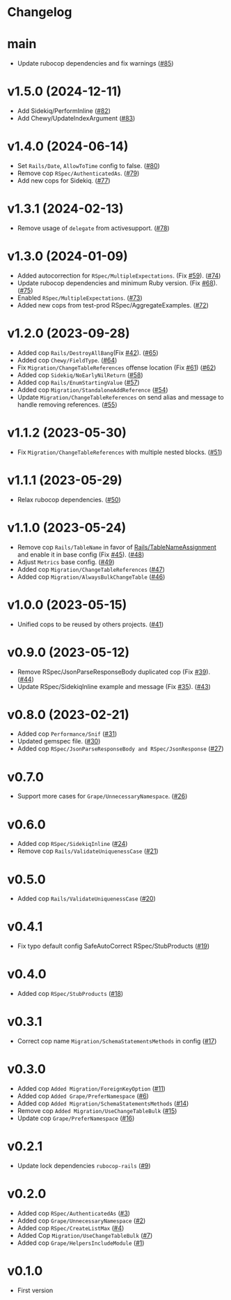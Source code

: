 # Changelog

# main

* Update rubocop dependencies and fix warnings ([#85](https://github.com/petalmd/rubocop-petal/pull/85))

# v1.5.0 (2024-12-11)

* Add Sidekiq/PerformInline ([#82](https://github.com/petalmd/rubocop-petal/pull/82))
* Add Chewy/UpdateIndexArgument ([#83](https://github.com/petalmd/rubocop-petal/pull/83))

# v1.4.0 (2024-06-14)

* Set `Rails/Date`, `AllowToTime` config to false. ([#80](https://github.com/petalmd/rubocop-petal/pull/80))
* Remove cop `RSpec/AuthenticatedAs`. ([#79](https://github.com/petalmd/rubocop-petal/pull/79))
* Add new cops for Sidekiq. ([#77](https://github.com/petalmd/rubocop-petal/pull/77))

# v1.3.1 (2024-02-13)

* Remove usage of `delegate` from activesupport. ([#78](https://github.com/petalmd/rubocop-petal/pull/78)) 

# v1.3.0 (2024-01-09)

* Added autocorrection for `RSpec/MultipleExpectations`. 
 (Fix [#59](https://github.com/petalmd/rubocop-petal/issues/59)). ([#74](https://github.com/petalmd/rubocop-petal/pull/74))
* Update rubocop dependencies and minimum Ruby version. (Fix [#68](https://github.com/petalmd/rubocop-petal/issues/68)). ([#75](https://github.com/petalmd/rubocop-petal/pull/75))
* Enabled `RSpec/MultipleExpectations`. ([#73](https://github.com/petalmd/rubocop-petal/pull/73))
* Added new cops from test-prod RSpec/AggregateExamples. ([#72](https://github.com/petalmd/rubocop-petal/pull/72))

# v1.2.0 (2023-09-28)

* Added cop `Rails/DestroyAllBang`(Fix [#42](https://github.com/petalmd/rubocop-petal/issues/42)). ([#65](https://github.com/petalmd/rubocop-petal/pull/65))
* Added cop `Chewy/FieldType`. ([#64](https://github.com/petalmd/rubocop-petal/pull/64))
* Fix `Migration/ChangeTableReferences` offense location (Fix [#61](https://github.com/petalmd/rubocop-petal/issues/61)) ([#62](https://github.com/petalmd/rubocop-petal/pull/62))
* Added cop `Sidekiq/NoEarlyNilReturn` ([#58](https://github.com/petalmd/rubocop-petal/pull/58))
* Added cop `Rails/EnumStartingValue` ([#57](https://github.com/petalmd/rubocop-petal/pull/57))
* Added cop `Migration/StandaloneAddReference` ([#54](https://github.com/petalmd/rubocop-petal/pull/54))
* Update `Migration/ChangeTableReferences` on send alias and message to handle removing references. ([#55](https://github.com/petalmd/rubocop-petal/pull/55))

# v1.1.2 (2023-05-30)

* Fix `Migration/ChangeTableReferences` with multiple nested blocks. ([#51](https://github.com/petalmd/rubocop-petal/pull/51))

# v1.1.1 (2023-05-29)

* Relax rubocop dependencies. ([#50](https://github.com/petalmd/rubocop-petal/pull/50))

# v1.1.0 (2023-05-24)

* Remove cop `Rails/TableName` in favor of [Rails/TableNameAssignment](https://docs.rubocop.org/rubocop-rails/cops_rails.html#railstablenameassignment)
  and enable it in base config (Fix [#45](https://github.com/petalmd/rubocop-petal/issues/45)). ([#48](https://github.com/petalmd/rubocop-petal/pull/48))
* Adjust `Metrics` base config. ([#49](https://github.com/petalmd/rubocop-petal/pull/49))
* Added cop `Migration/ChangeTableReferences` ([#47](https://github.com/petalmd/rubocop-petal/pull/47))
* Added cop `Migration/AlwaysBulkChangeTable` ([#46](https://github.com/petalmd/rubocop-petal/pull/46))

# v1.0.0 (2023-05-15)

* Unified cops to be reused by others projects. ([#41](https://github.com/petalmd/rubocop-petal/pull/41))

# v0.9.0 (2023-05-12)

* Remove RSpec/JsonParseResponseBody duplicated cop (Fix [#39](https://github.com/petalmd/rubocop-petal/issues/39)). ([#44](https://github.com/petalmd/rubocop-petal/pull/44))
* Update RSpec/SidekiqInline example and message (Fix [#35](https://github.com/petalmd/rubocop-petal/issues/35)). ([#43](https://github.com/petalmd/rubocop-petal/pull/43))

# v0.8.0 (2023-02-21)

* Added cop `Performance/Snif` ([#31](https://github.com/petalmd/rubocop-petal/pull/31))
* Updated gemspec file. ([#30](https://github.com/petalmd/rubocop-petal/pull/30))
* Added cop `RSpec/JsonParseResponseBody and RSpec/JsonResponse` ([#27](https://github.com/petalmd/rubocop-petal/pull/27))

# v0.7.0

* Support more cases for `Grape/UnnecessaryNamespace`. ([#26](https://github.com/petalmd/rubocop-petal/pull/26))

# v0.6.0

* Added cop `RSpec/SidekiqInline` ([#24](https://github.com/petalmd/rubocop-petal/pull/24))
* Remove cop `Rails/ValidateUniquenessCase` ([#21](https://github.com/petalmd/rubocop-petal/pull/21))

# v0.5.0

* Added cop `Rails/ValidateUniquenessCase` ([#20](https://github.com/petalmd/rubocop-petal/pull/20))

# v0.4.1

* Fix typo default config SafeAutoCorrect RSpec/StubProducts ([#19](https://github.com/petalmd/rubocop-petal/pull/19))

# v0.4.0

* Added cop `RSpec/StubProducts` ([#18](https://github.com/petalmd/rubocop-petal/pull/18))

# v0.3.1

* Correct cop name `Migration/SchemaStatementsMethods` in config ([#17](https://github.com/petalmd/rubocop-petal/pull/17))

# v0.3.0

* Added cop `Added Migration/ForeignKeyOption` ([#11](https://github.com/petalmd/rubocop-petal/pull/11))
* Added cop `Added Grape/PreferNamespace` ([#6](https://github.com/petalmd/rubocop-petal/pull/6))
* Added cop `Added Migration/SchemaStatementsMethods` ([#14](https://github.com/petalmd/rubocop-petal/pull/14))
* Remove cop `Added Migration/UseChangeTableBulk` ([#15](https://github.com/petalmd/rubocop-petal/pull/15))
* Update cop `Grape/PreferNamespace` ([#16](https://github.com/petalmd/rubocop-petal/pull/16))

# v0.2.1

* Update lock dependencies `rubocop-rails` ([#9](https://github.com/petalmd/rubocop-petal/pull/9))

# v0.2.0

* Added cop `RSpec/AuthenticatedAs` ([#3](https://github.com/petalmd/rubocop-petal/pull/3))
* Added cop `Grape/UnnecessaryNamespace` ([#2](https://github.com/petalmd/rubocop-petal/pull/2))
* Added cop `RSpec/CreateListMax` ([#4](https://github.com/petalmd/rubocop-petal/pull/4))
* Added Cop `Migration/UseChangeTableBulk` ([#7](https://github.com/petalmd/rubocop-petal/pull/7))
* Added cop `Grape/HelpersIncludeModule` ([#1](https://github.com/petalmd/rubocop-petal/pull/1))

# v0.1.0

* First version
